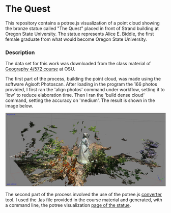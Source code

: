 # The Quest

This repository contains a potree.js visualization of a point cloud showing the bronze statue called "The Quest" placed in front of Strand building at Oregon State University. The statue represents Alice E. Biddle, the first female graduate from what would become Oregon State University.

### Description

The data set for this work was downloaded from the class material of [Geography 4/572 course](https://github.com/jakobzhao/geog4572) at OSU.

The first part of the process, building the point cloud, was made using the software Agisoft Photoscan. After loading in the program the 166 photos provided, I first ran the 'align photos' command under workflow, setting it to 'low' to reduce elaboration time. Then I ran the 'build dense cloud' command, setting the accuracy on 'medium'. The result is shown in the image below.

![](pointcloud.jpg)



The second part of the process involved the use of the potree.js [converter](https://github.com/potree/PotreeConverter/releases/tag/1.6) tool. I used the .las file provided in the course material and generated, with a command line, the potree visualization [page of the statue](https://gsvevo.github.io/thequest/).
